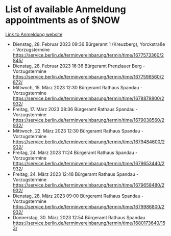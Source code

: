 # List of available Anmeldung appointments as of $NOW
[Link to Anmeldung website](https://service.berlin.de/terminvereinbarung/termin/tag.php?termin=1&anliegen[]=120686&dienstleisterlist=122210,122217,327316,122219,327312,122227,327314,122231,327346,122243,327348,122254,122252,329742,122260,329745,122262,329748,122271,327278,122273,327274,122277,327276,330436,122280,327294,122282,327290,122284,327292,122291,327270,122285,327266,122286,327264,122296,327268,150230,329760,122297,327286,122294,327284,122312,329763,122314,329775,122304,327330,122311,327334,122309,327332,317869,122281,327352,122279,329772,122283,122276,327324,122274,327326,122267,329766,122246,327318,122251,327320,122257,327322,122208,327298,122226,327300&herkunft=http%3A%2F%2Fservice.berlin.de%2Fdienstleistung%2F120686%2F)
- Dienstag, 28. Februar 2023 09:36 Bürgeramt 1 (Kreuzberg), Yorckstraße - Vorzugstermine https://service.berlin.de/terminvereinbarung/termin/time/1677573360/2845/
- Dienstag, 28. Februar 2023 16:36 Bürgeramt Prenzlauer Berg - Vorzugstermine https://service.berlin.de/terminvereinbarung/termin/time/1677598560/2872/
- Mittwoch, 15. März 2023 12:30 Bürgeramt Rathaus Spandau - Vorzugstermine https://service.berlin.de/terminvereinbarung/termin/time/1678879800/2932/
- Freitag, 17. März 2023 08:36 Bürgeramt Rathaus Spandau - Vorzugstermine https://service.berlin.de/terminvereinbarung/termin/time/1679038560/2932/
- Mittwoch, 22. März 2023 12:30 Bürgeramt Rathaus Spandau - Vorzugstermine https://service.berlin.de/terminvereinbarung/termin/time/1679484600/2932/
- Freitag, 24. März 2023 11:24 Bürgeramt Rathaus Spandau - Vorzugstermine https://service.berlin.de/terminvereinbarung/termin/time/1679653440/2932/
- Freitag, 24. März 2023 12:48 Bürgeramt Rathaus Spandau - Vorzugstermine https://service.berlin.de/terminvereinbarung/termin/time/1679658480/2932/
- Dienstag, 28. März 2023 09:00 Bürgeramt Rathaus Spandau - Vorzugstermine https://service.berlin.de/terminvereinbarung/termin/time/1679986800/2932/
- Donnerstag, 30. März 2023 12:54 Bürgeramt Rathaus Spandau https://service.berlin.de/terminvereinbarung/termin/time/1680173640/153/
